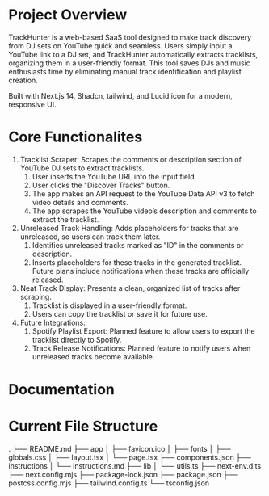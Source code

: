 # Project Overview
TrackHunter is a web-based SaaS tool designed to make track discovery from DJ sets on YouTube quick and seamless. Users simply input a YouTube link to a DJ set, and TrackHunter automatically extracts tracklists, organizing them in a user-friendly format. This tool saves DJs and music enthusiasts time by eliminating manual track identification and playlist creation.

Built with Next.js 14, Shadcn, tailwind, and Lucid icon for a modern, responsive UI.

# Core Functionalites
1. Tracklist Scraper: Scrapes the comments or description section of YouTube DJ sets to extract tracklists.
    1. User inserts the YouTube URL into the input field.
    2. User clicks the "Discover Tracks" button.
    3. The app makes an API request to the YouTube Data API v3 to fetch video details and comments.
    4. The app scrapes the YouTube video’s description and comments to extract the tracklist.
2. Unreleased Track Handling: Adds placeholders for tracks that are unreleased, so users can track them later.
    1. Identifies unreleased tracks marked as "ID" in the comments or description.
    2. Inserts placeholders for these tracks in the generated tracklist.
    Future plans include notifications when these tracks are officially released.
3. Neat Track Display: Presents a clean, organized list of tracks after scraping.
    1. Tracklist is displayed in a user-friendly format.
    2. Users can copy the tracklist or save it for future use.
4. Future Integrations:
    1.   Spotify Playlist Export: Planned feature to allow users to export the tracklist directly to Spotify.
    2. Track Release Notifications: Planned feature to notify users when unreleased tracks become available.

# Documentation
###

# Current File Structure
.
├── README.md
├── app
│   ├── favicon.ico
│   ├── fonts
│   ├── globals.css
│   ├── layout.tsx
│   └── page.tsx
├── components.json
├── instructions
│   └── instructions.md
├── lib
│   └── utils.ts
├── next-env.d.ts
├── next.config.mjs
├── package-lock.json
├── package.json
├── postcss.config.mjs
├── tailwind.config.ts
└── tsconfig.json
